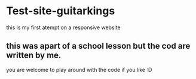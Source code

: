 # Test-site-guitarkings
this is my first atempt on a responsive website

this was apart of a school lesson but the cod are written by me.
--- 

you are welcome to play around with the code if you like :D
